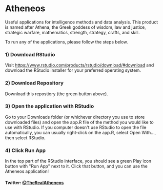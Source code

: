 # Atheneos
Useful applications for intelligence methods and data analysis. This product is named after Athena, the Greek goddess of wisdom, law and justice, strategic warfare, mathematics, strength, strategy, crafts, and skill.

To run any of the applications, please follow the steps below.

### 1) Download RStudio
Visit https://www.rstudio.com/products/rstudio/download/#download and download the RStudio installer for your preferred operating system.

### 2) Download Repository
Download this repostiory (the green button above).

### 3) Open the application with RStudio
Go to your Downloads folder (or whichever directory you use to store downloaded files) and open the app.R file of the method you would like to use with RStudio.  If you computer doesn't use RStudio to open the file automatically, you can usually right-click on the app.R, select Open With..., then select RStudio.

### 4) Click Run App
In the top part of the RStudio interface, you should see a green Play icon button with "Run App" next to it.  Click that button, and you can use the Atheneos application!



#### Twitter: [@TheRealAtheneos](https://twitter.com/TheRealAtheneos)
